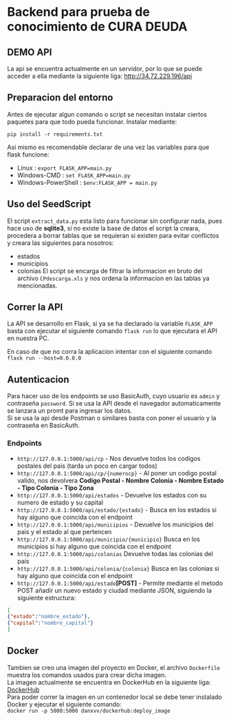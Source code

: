 # Backend para prueba de conocimiento de CURA DEUDA

## DEMO API
La api se encuentra actualmente en un servidor, por lo que se puede acceder a ella mediante la siguiente liga: http://34.72.229.196/api

## Preparacion del entorno

Antes de ejecutar algun comando o script se necesitan instalar ciertos paquetes para que todo pueda funcionar.
Instalar mediante:

`pip install -r requirements.txt`

Asi mismo es recomendable declarar de una vez las variables para que flask funcione:

* Linux : `export FLASK_APP=main.py`
* Windows-CMD : `set FLASK_APP=main.py`
* Windows-PowerShell : `$env:FLASK_APP = main.py`

## Uso del SeedScript

El script `extract_data.py` esta listo para funcionar sin configurar nada, pues hace uso de **sqlite3**, si no existe la base de datos el script la creara, procedera a borrar tablas que se requieran si existen para evitar conflictos y creara las siguientes para nosotros:
* estados
* municipios
* colonias
El script se encarga de filtrar la informacion en bruto del archivo `CPdescarga.xls` y nos ordena la informacion en las tablas ya mencionadas.

## Correr la API

La API se desarrollo en Flask, si ya se ha declarado la variable `FLASK_APP` basta con ejecutar el siguiente comando `flask run` lo que ejecutara el API en nuestra PC.

En caso de que no corra la aplicacion intentar con el siguiente comando `flask run --host=0.0.0.0` 

## Autenticacion

Para hacer uso de los endpoints se uso BasicAuth, cuyo usuario es `admin` y contraseña `password`. Si se usa la API desde el navegador automaticamente se lanzara un promt para ingresar los datos.  
Si se usa la api desde Postman o similares basta con poner el usuario y la contraseña en BasicAuth.

### Endpoints

* `http://127.0.0.1:5000/api/cp` - Nos devuelve todos los codigos postales del pais (tarda un poco en cargar todos)
* `http://127.0.0.1:5000/api/cp/{numerocp}` - Al poner un codigo postal valido, nos devolvera **Codigo Postal - Nombre Colonia - Nombre Estado - Tipo Colonia - Tipo Zona**
* `http://127.0.0.1:5000/api/estados` - Devuelve los estados con su numero de estado y su capital
* `http://127.0.0.1:5000/api/estado/{estado}` - Busca en los estados si hay alguno que coincida con el endpoint
* `http://127.0.0.1:5000/api/municipios` - Devuelve los municipios del pais y el estado al que pertencen
* `http://127.0.0.1:5000/api/municipio/{municipio}` Busca en los municipios si hay alguno que coincida con el endpoint
* `http://127.0.0.1:5000/api/colonias` Devuelve todas las colonias del pais
* `http://127.0.0.1:5000/api/colonia/{colonia}` Busca en las colonias si hay alguno que coincida con el endpoint
* `http://127.0.0.1:5000/api/estado`**[POST]** - Permite mediante el metodo POST añadir un nuevo estado y ciudad mediante JSON, siguiendo la siguiente estructura:  

```json
[  
{"estado":"nombre_estado"},  
{"capital":"nombre_capital"}  
]
```


## Docker

Tambien se creo una imagen del proyecto en Docker, el archivo `Dockerfile` muestra los comandos usados para crear dicha imagen.  
La imagen actualmente se encuentra en DockerHub en la siguiente liga: [DockerHub](https://hub.docker.com/r/danxvv/dockerhub/tags?page=1&ordering=last_updated)  
Para poder correr la imagen en un contenedor local se debe tener instalado Docker y ejecutar el siguiente comando:  
`docker run -p 5000:5000 danxvv/dockerhub:deploy_image`
